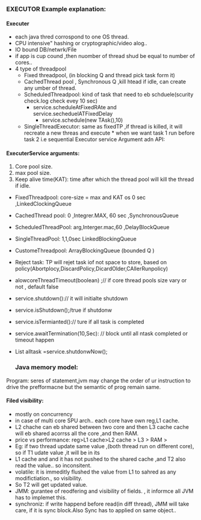 ### EXECUTOR Example explanation:

 #### Executer 
* each java thred corrospond to one OS thread.
* CPU intensive" hashing or cryptographic/video alog..
* IO bound DB/netwrk/File
* if app is cup cound ,then nuomber of thread shud be equal to number of cores..
* 4 type of threadpool
   * Fixed threadpool, (in blocking Q and thread pick task form it)
   * CachedThread pool , Synchronous  Q ,kill htead if idle, can create any  umber of thread.
   * ScheduledThreadpool: kind of task that need to eb schduele(scurity check.log check evey 10 sec)
	 * service.scheduleAtFixedRAte and service.secheduelATFixedDelay
         * service.schedule(new TAsk(),10)
   * SingleThreadExecutor: same as fixedTP ,if thread is killed, it will recreate a new threas and execute
		 	*  when we want task 1 run before task 2 i.e sequential
 Executor service Argument adn API:
 

#### ExecuterService arguments:

 1. Core pool size.
 2. max pool size.
 3. Keep alive time(KAT): time after which the thread pool will kill the thread if idle.

* FixedThreadpool: core-size = max  and KAT os 0 sec ,LinkedClockingQueue
* CachedThread pool: 0 ,Integrer.MAX, 60 sec ,SynchronousQueue
* ScheduledThreadPool: arg,Interger.mac,60 ,DelayBlockQueue
* SingleThreadPool: 1,1,0sec LinkedBlockingQueue
* CustomeThreadpool: ArrayBlockingQueue (bounded Q )
* Reject task: TP will rejet task iof not space to store, based on policy(Abortplocy,DiscardPolicy,DicardOlder,CAllerRunpolicy)
* alowcoreThreadTimeout(boolean) ;// if core thread pools size vary or not , default false
* service.shutdown():// it will initialte shutdown
*  service.isShutdown();/true if shutdonw
* service.isTermianted():// ture if all task is completed
* service.awaitTermination(10,Sec): // block until all ntask completed or timeout happen
* List<Runnable> alltask =service.shutdonwNow();


                
  ### Java memory model:
Program: seres of statement,jvm may change the order of ur instruction to drive the prefformacne but the semantic of prog remain same.

#### Filed visibility:
 * mostly on concurrency
 * in case of multi core SPU arch.. each core have own reg,L1 cache.
 * L2 chache can eb shared between two core and then L3 cache cache will eb shared acorrss all the core ,and then RAM.
 * price vs performance: reg>L1 cache>L2 cache > L3 > RAM > 
 * Eg: if two thread update same value ,(both thread run on different core), so if T1 udate value ,it will be in its
 * L1 cache and and it has not pushed to the shared cache ,and T2 also read the value.. so inconsitent.
 * volatile: it is immeditly flushed the value from L1 to sahred as any modifictiation., so visibility.
 * So T2 will get updated value.
 * JMM: gurantee of reodfering and visibility of fields. , it informce all JVM has to implemet this.
 * synchroniz: if write happend before read(in diff thread), JMM will take care, if it is sync block.Also Sync has to applied on same object..
	 
